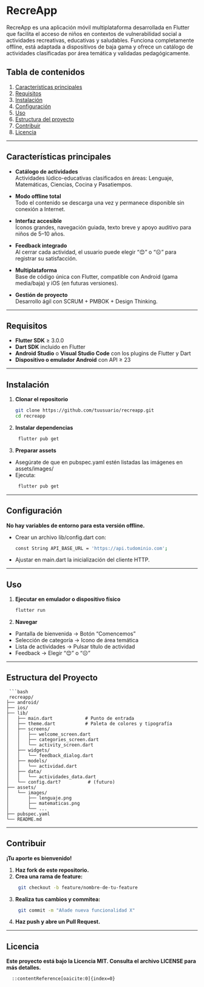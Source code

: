 # RecreApp

RecreApp es una aplicación móvil multiplataforma desarrollada en Flutter que facilita el acceso de niños en contextos de vulnerabilidad social a actividades recreativas, educativas y saludables. Funciona completamente offline, está adaptada a dispositivos de baja gama y ofrece un catálogo de actividades clasificadas por área temática y validadas pedagógicamente.

## Tabla de contenidos

1. [Características principales](#caracter%C3%ADsticas-principales)  
2. [Requisitos](#requisitos)  
3. [Instalación](#instalaci%C3%B3n)  
4. [Configuración](#configuraci%C3%B3n)  
5. [Uso](#uso)  
6. [Estructura del proyecto](#estructura-del-proyecto)  
7. [Contribuir](#contribuir)  
8. [Licencia](#licencia)  

---

## Características principales

- **Catálogo de actividades**  
  Actividades lúdico-educativas clasificados en áreas: Lenguaje, Matemáticas, Ciencias, Cocina y Pasatiempos.

- **Modo offline total**  
  Todo el contenido se descarga una vez y permanece disponible sin conexión a Internet.

- **Interfaz accesible**  
  Íconos grandes, navegación guiada, texto breve y apoyo auditivo para niños de 5–10 años.

- **Feedback integrado**  
  Al cerrar cada actividad, el usuario puede elegir “😊” o “☹️” para registrar su satisfacción.

- **Multiplataforma**  
  Base de código única con Flutter, compatible con Android (gama media/baja) y iOS (en futuras versiones).

- **Gestión de proyecto**  
  Desarrollo ágil con SCRUM + PMBOK + Design Thinking.

---

## Requisitos

- **Flutter SDK** ≥ 3.0.0  
- **Dart SDK** incluido en Flutter  
- **Android Studio** o **Visual Studio Code** con los plugins de Flutter y Dart  
- **Dispositivo o emulador Android** con API ≥ 23  

---

## Instalación

1. **Clonar el repositorio**  
   ```bash
   git clone https://github.com/tuusuario/recreapp.git
   cd recreapp

2. **Instalar dependencias**  
   ```bash
    flutter pub get

3. **Preparar assets**  
- Asegúrate de que en pubspec.yaml estén listadas las imágenes en assets/images/
- Ejecuta:
   ```bash
    flutter pub get

---

## Configuración

   **No hay variables de entorno para esta versión offline.**
- Crear un archivo lib/config.dart con:
     ```bash
    const String API_BASE_URL = 'https://api.tudominio.com';
- Ajustar en main.dart la inicialización del cliente HTTP.

---

## Uso

1. **Ejecutar en emulador o dispositivo físico**
     ```bash
    flutter run
2. **Navegar**
- Pantalla de bienvenida → Botón “Comencemos”
- Selección de categoría → Icono de área temática
- Lista de actividades → Pulsar título de actividad
- Feedback → Elegir “😊” o “☹️”

---

## Estructura del Proyecto

     ```bash
     recreapp/
    ├── android/          
    ├── ios/              
    ├── lib/
    │   ├── main.dart            # Punto de entrada
    │   ├── theme.dart           # Paleta de colores y tipografía
    │   ├── screens/
    │   │   ├── welcome_screen.dart
    │   │   ├── categories_screen.dart
    │   │   └── activity_screen.dart
    │   ├── widgets/
    │   │   └── feedback_dialog.dart
    │   ├── models/
    │   │   └── actividad.dart
    │   ├── data/
    │   │   └── actividades_data.dart
    │   └── config.dart?          # (futuro)
    ├── assets/
    │   └── images/
    │       ├── lenguaje.png
    │       ├── matematicas.png
    │       └── ...  
    ├── pubspec.yaml         
    └── README.md           

---

## Contribuir

**¡Tu aporte es bienvenido!**
1. **Haz fork de este repositorio.**
2. **Crea una rama de feature:**
     ```bash
      git checkout -b feature/nombre-de-tu-feature
3. **Realiza tus cambios y commitea:**
     ```bash
      git commit -m "Añade nueva funcionalidad X"
3. **Haz push y abre un Pull Request.**

---

## Licencia
   **Este proyecto está bajo la Licencia MIT. Consulta el archivo LICENSE para más detalles.**

  ```bash
    ::contentReference[oaicite:0]{index=0}
